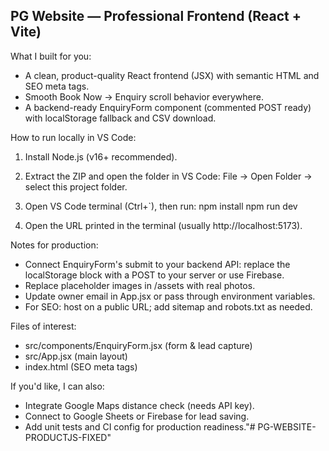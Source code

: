 PG Website — Professional Frontend (React + Vite)
-------------------------------------------------

What I built for you:
- A clean, product-quality React frontend (JSX) with semantic HTML and SEO meta tags.
- Smooth Book Now -> Enquiry scroll behavior everywhere.
- A backend-ready EnquiryForm component (commented POST ready) with localStorage fallback and CSV download.

How to run locally in VS Code:

1. Install Node.js (v16+ recommended).

2. Extract the ZIP and open the folder in VS Code:
   File -> Open Folder -> select this project folder.

3. Open VS Code terminal (Ctrl+`), then run:
   npm install
   npm run dev

4. Open the URL printed in the terminal (usually http://localhost:5173).

Notes for production:
- Connect EnquiryForm's submit to your backend API: replace the localStorage block with a POST to your server or use Firebase.
- Replace placeholder images in /assets with real photos.
- Update owner email in App.jsx or pass through environment variables.
- For SEO: host on a public URL; add sitemap and robots.txt as needed.

Files of interest:
- src/components/EnquiryForm.jsx (form & lead capture)
- src/App.jsx (main layout)
- index.html (SEO meta tags)

If you'd like, I can also:
- Integrate Google Maps distance check (needs API key).
- Connect to Google Sheets or Firebase for lead saving.
- Add unit tests and CI config for production readiness."# PG-WEBSITE-PRODUCTJS-FIXED" 
